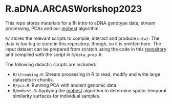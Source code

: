 # R.aDNA.ARCASWorkshop2023

This repo stores materials for a 1h intro to aDNA genotype data, stream processing, PCAs and our [mobest](https://github.com/nevrome/mobest) algorithm.

`R/` stores the relevant scripts to compile, interact and produce `data/`. The data is too big to store in this repository, though, so it is omitted here. The input dataset can be prepared from scratch using the code in this [repository](https://github.com/nevrome/mobest.analysis.2022) and compiled with the script in `R/data_prep.R`.

The following didactic scripts are included:

- `R/streaming.R`: Stream processing in R to read, modify and write large datasets in chunks.
- `R/pca.R`: Running PCA with ancient genomic data.
- `R/mobest.R`: Applying the [mobest](https://github.com/nevrome/mobest) algorithm to determine spatio-temporal similarity surfaces for individual samples.

